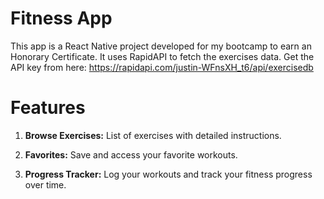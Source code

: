# Fitness App

This app is a React Native project developed for my bootcamp to earn an Honorary Certificate. It uses RapidAPI to fetch the exercises data. Get the API key from here: https://rapidapi.com/justin-WFnsXH_t6/api/exercisedb 

# Features

1. **Browse Exercises:** List of exercises with detailed instructions.
   
2. **Favorites:** Save and access your favorite workouts.
   
3. **Progress Tracker:** Log your workouts and track your fitness progress over time.
